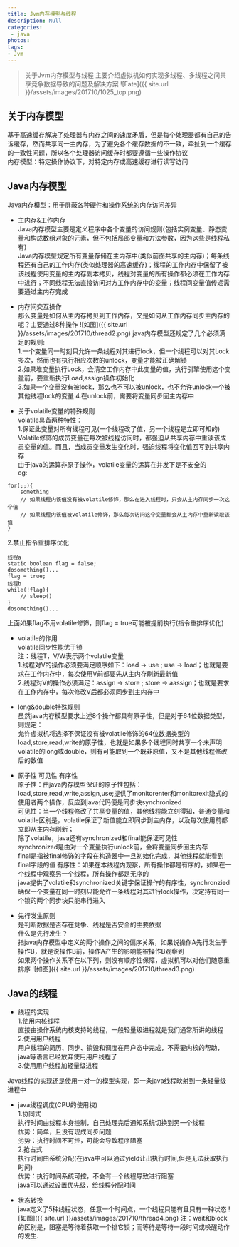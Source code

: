 ```yaml
---
title: Jvm内存模型与线程
description: Null
categories:
 - java
photos:
tags:
- Jvm
---
```


> 关于Jvm内存模型与线程
主要介绍虚拟机如何实现多线程、多线程之间共享竞争数据导致的问题及解决方案
![Fate]({{ site.url }}/assets/images/201710/1025_top.png)

## 关于内存模型
基于高速缓存解决了处理器与内存之间的速度矛盾，但是每个处理器都有自己的告诉缓存，然而共享同一主内存，为了避免各个缓存数据的不一致，牵扯到一个缓存的一致性问题，所以各个处理器访问缓存时都要遵循一些操作协议<br/>
内存模型：特定操作协议下，对特定内存或高速缓存进行读写访问<br/>

## Java内存模型
Java内存模型：用于屏蔽各种硬件和操作系统的内存访问差异<br/>
- 主内存&工作内存<br/>
Java内存模型主要是定义程序中各个变量的访问规则(包括实例变量、静态变量和构成数组对象的元素，但不包括局部变量和方法参数，因为这些是线程私有)<br/>
Java内存模型规定所有变量存储在主内存中(类似前面共享的主内存)；每条线程还有自己的工作内存(类似处理器的高速缓存)；线程的工作内存中保留了被该线程使用变量的主内存副本拷贝，线程对变量的所有操作都必须在工作内存中进行；不同线程无法直接访问对方工作内存中的变量；线程间变量值传递需要通过主内存完成

- 内存间交互操作<br/>
那么变量是如何从主内存拷贝到工作内存，又是如何从工作内存同步主内存的呢？主要通过8种操作
![如图]({{ site.url }}/assets/images/201710/thread2.png)
java内存模型还规定了几个必须满足的规则:<br/>
1.一个变量同一时刻只允许一条线程对其进行lock，但一个线程可以对其Lock多次，然而也有执行相应次数的unlock，变量才能被正确解锁<br/>
2.如果堆变量执行Lock，会清空工作内存中此变量的值，执行引擎使用这个变量前，要重新执行Load,assign操作初始化<br/>
3.如果一个变量没有被lock，那么也不可以被unlock，也不允许unlock一个被其他线程lock的变量
4.在unlock前，需要将变量同步回主内存中<br/>

- 关于volatile变量的特殊规则<br/>
volatile具备两种特性：<br/>
1.保证此变量对所有线程可见(一个线程改了值，另一个线程是立即可知的)<br/>
Volatile修饰的成员变量在每次被线程访问时，都强迫从共享内存中重读该成员变量的值。而且，当成员变量发生变化时，强迫线程将变化值回写到共享内存<br/>
由于java的运算非原子操作，volatile变量的运算在并发下是不安全的<br/>
eg:
```
for(;;){
	something 
	// 如果线程内该值没有被volatile修饰，那么在进入线程时，只会从主内存同步一次这个值
	// 如果线程内该值被volatile修饰，那么每次访问这个变量都会从主内存中重新读取该值
}
```
2.禁止指令重排序优化
```
线程a
static boolean flag = false;
dosomething()...
flag = true;
线程b
while(!flag){
	// sleep()
}
dosomething()...
```
上面如果flag不用volatile修饰，则flag = true可能被提前执行(指令重排序优化)<br/>

- volatile的作用<br/>
volatile同步性能优于锁<br/>
注：线程T，V/W表示两个volatile变量<br/>
1.线程对V的操作必须要满足顺序如下：load -> use ; use -> load；也就是要求在工作内存中，每次使用V前都要先从主内存刷新最新值<br/>
2.线程对V的操作必须满足：assign -> store ; store -> aassign；也就是要求在工作内存中，每次修改V后都必须同步到主内存中<br/>

- long&double特殊规则<br/>
虽然java内存模型要求上述8个操作都具有原子性，但是对于64位数据类型，则规定：<br/>
允许虚拟机将选择不保证没有被volatile修饰的64位数据类型的load,store,read,write的原子性，也就是如果多个线程同时共享一个未声明volatile的long或double，则有可能取到一个既非原值，又不是其他线程修改后的数值

- 原子性 可见性 有序性<br/>
原子性：由java内存模型保证的原子性包括：load,store,read,write,assign,use;提供了monitorenter和monitorexit隐式的使用者两个操作，反应到java代码便是同步块synchronized<br/>
可见性：当一个线程修改了共享变量的值，其他线程能立刻得知，普通变量和volatile区别是，volatile保证了新值能立即同步到主内存，以及每次使用前都立即从主内存刷新；<br/>
除了volatile，java还有synchronized和final能保证可见性<br/>
synchronized是由对一个变量执行unlock前，会将变量同步回主内存<br/>
final是指被final修饰的字段在构造器中一旦初始化完成，其他线程就能看到final字段的值
有序性：如果在本线程内观察，所有操作都是有序的，如果在一个线程中观察另一个线程，所有操作都是无序的<br/>
java提供了volatile和synchronized关键字保证操作的有序性，synchronzied确保一个变量在同一时刻只能允许一条线程对其进行lock操作，决定持有同一个锁的两个同步块只能串行进入

- 先行发生原则<br/>
是判断数据是否存在竞争、线程是否安全的主要依据<br/>
什么是先行发生？<br/>
指java内存模型中定义的两个操作之间的偏序关系，如果说操作A先行发生于操作B，就是说操作B前，操作A产生的影响能被操作B观察到<br/>
如果两个操作关系不在以下列，则没有顺序性保障，虚拟机可以对他们随意重排序
![如图]({{ site.url }}/assets/images/201710/thread3.png)

## Java的线程
- 线程的实现<br/>
1.使用内核线程<br/>
直接由操作系统内核支持的线程，一般轻量级进程就是我们通常所讲的线程<br/>
2.使用用户线程<br/>
用户线程的简历、同步、销毁和调度在用户态中完成，不需要内核的帮助，java等语言已经放弃使用用户线程了<br/>
3.使用用户线程加轻量级进程<br/>

Java线程的实现还是使用一对一的模型实现，即一条java线程映射到一条轻量级进程中

- java线程调度(CPU的使用权)<br/>
1.协同式<br/>
执行时间由线程本身控制，自己处理完后通知系统切换到另一个线程<br/>
优势：简单，且没有现成同步问题<br/>
劣势：执行时间不可控，可能会导致程序阻塞<br/>
2.抢占式<br/>
执行时间由系统分配(在java中可以通过yield让出执行时间,但是无法获取执行时间)<br/>
优势：执行时间系统可控，不会有一个线程导致进行阻塞<br/>
java可以通过设置优先级，给线程分配时间<br/>

- 状态转换<br/>
java定义了5种线程状态，任意一个时间点，一个线程只能有且只有一种状态
![如图]({{ site.url }}/assets/images/201710/thread4.png)
注：wait和block的区别是，阻塞是等待着获取一个排它锁；而等待是等待一段时间或唤醒动作的发生.

